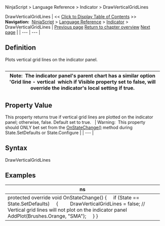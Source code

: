 ﻿
NinjaScript \> Language Reference \> Indicator \> DrawVerticalGridLines

DrawVerticalGridLines
| \<\< [Click to Display Table of Contents](drawverticalgridlines.md) \>\> **Navigation:**     [NinjaScript](ninjascript.md) \> [Language Reference](language_reference_wip.md) \> [Indicator](indicator.md) \> DrawVerticalGridLines | [Previous page](drawonpricepanel.md) [Return to chapter overview](indicator.md) [Next page](indicatorbaseconverter.md) |
| --- | --- |
## Definition
Plots vertical grid lines on the indicator panel.
## 
| Note:  The indicator panel's parent chart has a similar option 'Grid line \- vertical  which if Visible property set to false, will override the indicator's local setting if true. |
| --- |

## Property Value
This property returns true if vertical grid lines are plotted on the indicator panel; otherwise, false. Default set to true.
 
| Warning:  This property should ONLY bet set from the [OnStateChange()](onstatechange.md) method during State.SetDefaults or State.Configure |
| --- |

## Syntax
DrawVerticalGridLines
 
## Examples
| ns |
| --- |
| protected override void OnStateChange() {      if (State \=\= State.SetDefaults)      {          DrawVerticalGridLines \= false; // Vertical grid lines will not plot on the indicator panel               AddPlot(Brushes.Orange, "SMA");      } } |
